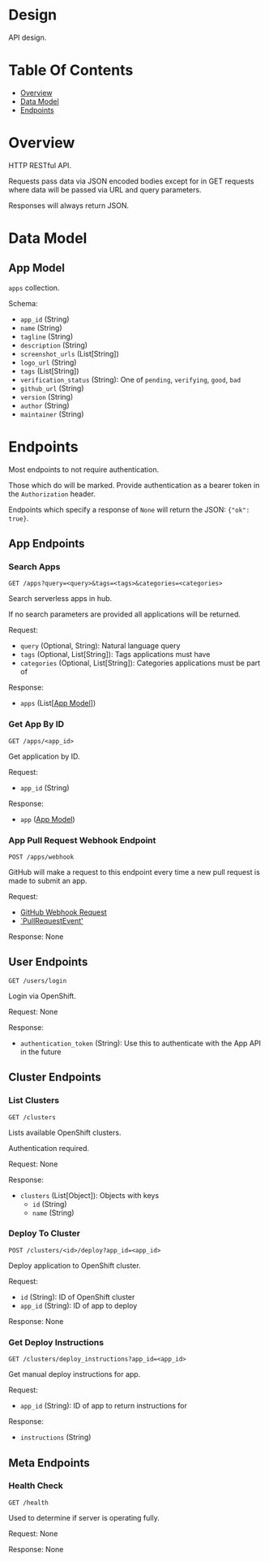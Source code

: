 # Design
API design.

# Table Of Contents
- [Overview](#overview)
- [Data Model](#data-model)
- [Endpoints](#endpoints)

# Overview
HTTP RESTful API.  

Requests pass data via JSON encoded bodies except for in GET requests where data
will be passed via URL and query parameters.

Responses will always return JSON.

# Data Model
## App Model
`apps` collection.

Schema:

- `app_id` (String)
- `name` (String)
- `tagline` (String)
- `description` (String)
- `screenshot_urls` (List[String])
- `logo_url` (String)
- `tags` (List[String])
- `verification_status` (String): One of `pending`, `verifying`, `good`, `bad`
- `github_url` (String)
- `version` (String)
- `author` (String)
- `maintainer` (String)

# Endpoints
Most endpoints to not require authentication.  

Those which do will be marked. Provide authentication as a bearer token in the
`Authorization` header.  

Endpoints which specify a response of `None` will return the 
JSON: `{"ok": true}`.

## App Endpoints
### Search Apps
`GET /apps?query=<query>&tags=<tags>&categories=<categories>`

Search serverless apps in hub.

If no search parameters are provided all applications will be returned.

Request:

- `query` (Optional, String): Natural language query
- `tags` (Optional, List[String]): Tags applications must have
- `categories` (Optional, List[String]): Categories applications must be part of

Response:

- `apps` (List[[App Model](#app-model)])

### Get App By ID
`GET /apps/<app_id>`

Get application by ID.

Request:

- `app_id` (String)

Response:

- `app` ([App Model](#app-model))

### App Pull Request Webhook Endpoint
`POST /apps/webhook`

GitHub will make a request to this endpoint every time a new pull request is 
made to submit an app.

Request:

- [GitHub Webhook Request](https://developer.github.com/webhooks/#payloads)
- [`PullRequestEvent'](https://developer.github.com/v3/activity/events/types/#pullrequestevent)

Response: None

## User Endpoints
`GET /users/login`

Login via OpenShift.

Request: None

Response:

- `authentication_token` (String): Use this to authenticate with the App API in
  the future

## Cluster Endpoints
### List Clusters
`GET /clusters`

Lists available OpenShift clusters.

Authentication required.

Request: None

Response:

- `clusters` (List[Object]): Objects with keys
  - `id` (String)
  - `name` (String)

### Deploy To Cluster
`POST /clusters/<id>/deploy?app_id=<app_id>`

Deploy application to OpenShift cluster.

Request:

- `id` (String): ID of OpenShift cluster
- `app_id` (String): ID of app to deploy

Response: None

### Get Deploy Instructions
`GET /clusters/deploy_instructions?app_id=<app_id>`

Get manual deploy instructions for app.

Request:

- `app_id` (String): ID of app to return instructions for

Response:

- `instructions` (String)

## Meta Endpoints
### Health Check
`GET /health`

Used to determine if server is operating fully.

Request: None

Response: None
